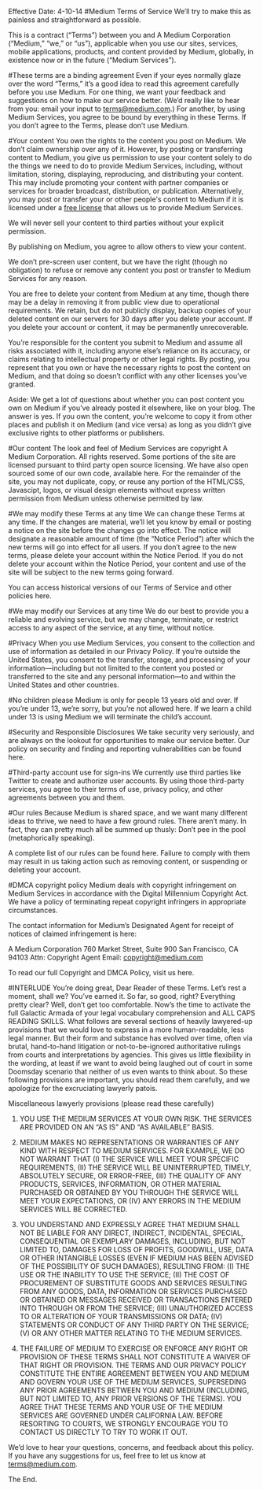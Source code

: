 Effective Date: 4-10-14
#Medium Terms of Service
We’ll try to make this as painless and straightforward as possible.

This is a contract (“Terms”) between you and A Medium Corporation (“Medium,” “we,” or “us”), applicable when you use our sites, services, mobile applications, products, and content provided by Medium, globally, in existence now or in the future (“Medium Services”).

#These terms are a binding agreement
Even if your eyes normally glaze over the word “Terms,” it’s a good idea to read this agreement carefully before you use Medium. For one thing, we want your feedback and suggestions on how to make our service better. (We’d really like to hear from you: email your input to terms@medium.com.) For another, by using Medium Services, you agree to be bound by everything in these Terms. If you don’t agree to the Terms, please don’t use Medium.

#Your content
You own the rights to the content you post on Medium. We don’t claim ownership over any of it. However, by posting or transferring content to Medium, you give us permission to use your content solely to do the things we need to do to provide Medium Services, including, without limitation, storing, displaying, reproducing, and distributing your content. This may include promoting your content with partner companies or services for broader broadcast, distribution, or publication. Alternatively, you may post or transfer your or other people's content to Medium if it is licensed under a [free license](http://freedomdefined.org/Definition) that allows us to provide Medium Services.

We will never sell your content to third parties without your explicit permission.

By publishing on Medium, you agree to allow others to view your content.

We don’t pre-screen user content, but we have the right (though no obligation) to refuse or remove any content you post or transfer to Medium Services for any reason.

You are free to delete your content from Medium at any time, though there may be a delay in removing it from public view due to operational requirements. We retain, but do not publicly display, backup copies of your deleted content on our servers for 30 days after you delete your account. If you delete your account or content, it may be permanently unrecoverable.

You’re responsible for the content you submit to Medium and assume all risks associated with it, including anyone else’s reliance on its accuracy, or claims relating to intellectual property or other legal rights. By posting, you represent that you own or have the necessary rights to post the content on Medium, and that doing so doesn’t conflict with any other licenses you’ve granted.

Aside: We get a lot of questions about whether you can post content you own on Medium if you’ve already posted it elsewhere, like on your blog. The answer is yes. If you own the content, you’re welcome to copy it from other places and publish it on Medium (and vice versa) as long as you didn’t give exclusive rights to other platforms or publishers.

#Our content
The look and feel of Medium Services are copyright A Medium Corporation. All rights reserved. Some portions of the site are licensed pursuant to third party open source licensing. We have also open sourced some of our own code, available here. For the remainder of the site, you may not duplicate, copy, or reuse any portion of the HTML/CSS, Javascipt, logos, or visual design elements without express written permission from Medium unless otherwise permitted by law.

#We may modify these Terms at any time
We can change these Terms at any time. If the changes are material, we’ll let you know by email or posting a notice on the site before the changes go into effect. The notice will designate a reasonable amount of time (the “Notice Period”) after which the new terms will go into effect for all users. If you don’t agree to the new terms, please delete your account within the Notice Period. If you do not delete your account within the Notice Period, your content and use of the site will be subject to the new terms going forward.

You can access historical versions of our Terms of Service and other policies here.

#We may modify our Services at any time
We do our best to provide you a reliable and evolving service, but we may change, terminate, or restrict access to any aspect of the service, at any time, without notice.

#Privacy
When you use Medium Services, you consent to the collection and use of information as detailed in our Privacy Policy. If you’re outside the United States, you consent to the transfer, storage, and processing of your information—including but not limited to the content you posted or transferred to the site and any personal information—to and within the United States and other countries.

#No children please
Medium is only for people 13 years old and over. If you’re under 13, we’re sorry, but you’re not allowed here. If we learn a child under 13 is using Medium we will terminate the child’s account.

#Security and Responsible Disclosures
We take security very seriously, and are always on the lookout for opportunities to make our service better. Our policy on security and finding and reporting vulnerabilities can be found here.

#Third-party account use for sign-ins
We currently use third parties like Twitter to create and authorize user accounts. By using those third-party services, you agree to their terms of use, privacy policy, and other agreements between you and them.

#Our rules
Because Medium is shared space, and we want many different ideas to thrive, we need to have a few ground rules. There aren’t many. In fact, they can pretty much all be summed up thusly: Don’t pee in the pool (metaphorically speaking).

A complete list of our rules can be found here. Failure to comply with them may result in us taking action such as removing content, or suspending or deleting your account.

#DMCA copyright policy
Medium deals with copyright infringement on Medium Services in accordance with the Digital Millennium Copyright Act. We have a policy of terminating repeat copyright infringers in appropriate circumstances.

The contact information for Medium’s Designated Agent for receipt of notices of claimed infringement is here:

A Medium Corporation 760 Market Street, Suite 900 San Francisco, CA 94103 Attn: Copyright Agent Email: copyright@medium.com

To read our full Copyright and DMCA Policy, visit us here.

#INTERLUDE
You’re doing great, Dear Reader of these Terms. Let’s rest a moment, shall we? You’ve earned it. So far, so good, right? Everything pretty clear? Well, don’t get too comfortable. Now’s the time to activate the full Galactic Armada of your legal vocabulary comprehension and ALL CAPS READING SKILLS. What follows are several sections of heavily lawyered-up provisions that we would love to express in a more human-readable, less legal manner. But their form and substance has evolved over time, often via brutal, hand-to-hand litigation or not-to-be-ignored authoritative rulings from courts and interpretations by agencies. This gives us little flexibility in the wording, at least if we want to avoid being laughed out of court in some Doomsday scenario that neither of us even wants to think about. So these following provisions are important, you should read them carefully, and we apologize for the excruciating lawyerly patois.

Miscellaneous lawyerly provisions (please read these carefully)
1. YOU USE THE MEDIUM SERVICES AT YOUR OWN RISK. THE SERVICES ARE PROVIDED ON AN “AS IS” AND “AS AVAILABLE” BASIS.

2. MEDIUM MAKES NO REPRESENTATIONS OR WARRANTIES OF ANY KIND WITH RESPECT TO MEDIUM SERVICES. FOR EXAMPLE, WE DO NOT WARRANT THAT (I) THE SERVICE WILL MEET YOUR SPECIFIC REQUIREMENTS, (II) THE SERVICE WILL BE UNINTERRUPTED, TIMELY, ABSOLUTELY SECURE, OR ERROR-FREE, (III) THE QUALITY OF ANY PRODUCTS, SERVICES, INFORMATION, OR OTHER MATERIAL PURCHASED OR OBTAINED BY YOU THROUGH THE SERVICE WILL MEET YOUR EXPECTATIONS, OR (IV) ANY ERRORS IN THE MEDIUM SERVICES WILL BE CORRECTED.

3. YOU UNDERSTAND AND EXPRESSLY AGREE THAT MEDIUM SHALL NOT BE LIABLE FOR ANY DIRECT, INDIRECT, INCIDENTAL, SPECIAL, CONSEQUENTIAL OR EXEMPLARY DAMAGES, INCLUDING, BUT NOT LIMITED TO, DAMAGES FOR LOSS OF PROFITS, GOODWILL, USE, DATA OR OTHER INTANGIBLE LOSSES (EVEN IF MEDIUM HAS BEEN ADVISED OF THE POSSIBILITY OF SUCH DAMAGES), RESULTING FROM: (I) THE USE OR THE INABILITY TO USE THE SERVICE; (II) THE COST OF PROCUREMENT OF SUBSTITUTE GOODS AND SERVICES RESULTING FROM ANY GOODS, DATA, INFORMATION OR SERVICES PURCHASED OR OBTAINED OR MESSAGES RECEIVED OR TRANSACTIONS ENTERED INTO THROUGH OR FROM THE SERVICE; (III) UNAUTHORIZED ACCESS TO OR ALTERATION OF YOUR TRANSMISSIONS OR DATA; (IV) STATEMENTS OR CONDUCT OF ANY THIRD PARTY ON THE SERVICE; (V) OR ANY OTHER MATTER RELATING TO THE MEDIUM SERVICES.

4. THE FAILURE OF MEDIUM TO EXERCISE OR ENFORCE ANY RIGHT OR PROVISION OF THESE TERMS SHALL NOT CONSTITUTE A WAIVER OF THAT RIGHT OR PROVISION. THE TERMS AND OUR PRIVACY POLICY CONSTITUTE THE ENTIRE AGREEMENT BETWEEN YOU AND MEDIUM AND GOVERN YOUR USE OF THE MEDIUM SERVICES, SUPERSEDING ANY PRIOR AGREEMENTS BETWEEN YOU AND MEDIUM (INCLUDING, BUT NOT LIMITED TO, ANY PRIOR VERSIONS OF THE TERMS). YOU AGREE THAT THESE TERMS AND YOUR USE OF THE MEDIUM SERVICES ARE GOVERNED UNDER CALIFORNIA LAW. BEFORE RESORTING TO COURTS, WE STRONGLY ENCOURAGE YOU TO CONTACT US DIRECTLY TO TRY TO WORK IT OUT.

We’d love to hear your questions, concerns, and feedback about this policy. If you have any suggestions for us, feel free to let us know at terms@medium.com.

The End.
